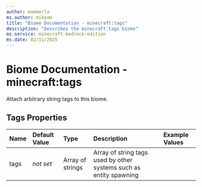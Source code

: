 ```yaml
---
author: mammerla
ms.author: mikeam
title: "Biome Documentation - minecraft:tags"
description: "Describes the minecraft:tags biome"
ms.service: minecraft-bedrock-edition
ms.date: 02/11/2025 
---
```


# Biome Documentation - minecraft:tags

Attach arbitrary string tags to this biome.


## Tags Properties

|Name       |Default Value |Type |Description |Example Values |
|:----------|:-------------|:----|:-----------|:------------- |
| tags | *not set* | Array of strings | Array of string tags used by other systems such as entity spawning |  | 